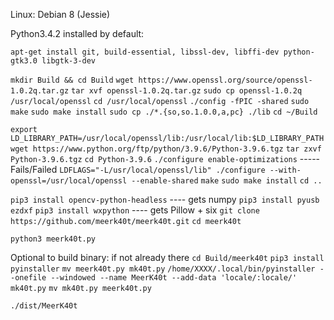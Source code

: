 Linux: Debian 8 (Jessie)

Python3.4.2 installed by default:

`apt-get install git, build-essential, libssl-dev, libffi-dev python-gtk3.0 libgtk-3-dev`

`mkdir Build && cd Build`
`wget https://www.openssl.org/source/openssl-1.0.2q.tar.gz`
`tar xvf openssl-1.0.2q.tar.gz`
`sudo cp openssl-1.0.2q /usr/local/openssl`
`cd /usr/local/openssl`
`./config -fPIC -shared`
`sudo make`
`sudo make install`
`sudo cp ./*.{so,so.1.0.0,a,pc} ./lib`
`cd ~/Build`

`export LD_LIBRARY_PATH=/usr/local/openssl/lib:/usr/local/lib:$LD_LIBRARY_PATH`
`wget https://www.python.org/ftp/python/3.9.6/Python-3.9.6.tgz`
`tar zxvf Python-3.9.6.tgz`
`cd Python-3.9.6`
`./configure enable-optimizations`          ----- Fails/Failed
`LDFLAGS="-L/usr/local/openssl/lib" ./configure --with-openssl=/usr/local/openssl --enable-shared`
`make`
`sudo make install`
`cd ..`

`pip3 install opencv-python-headless`       ---- gets numpy
`pip3 install pyusb ezdxf`
`pip3 install wxpython`                     ---- gets Pillow + six
`git clone https://github.com/meerk40t/meerk40t.git`
`cd meerk40t`

`python3 meerk40t.py`

Optional to build binary:
if not already there `cd Build/meerk40t`
`pip3 install pyinstaller`
`mv meerk40t.py mk40t.py`
`/home/XXXX/.local/bin/pyinstaller --onefile --windowed --name MeerK40t --add-data 'locale/:locale/' mk40t.py`
`mv mk40t.py meerk40t.py`

`./dist/MeerK40t`